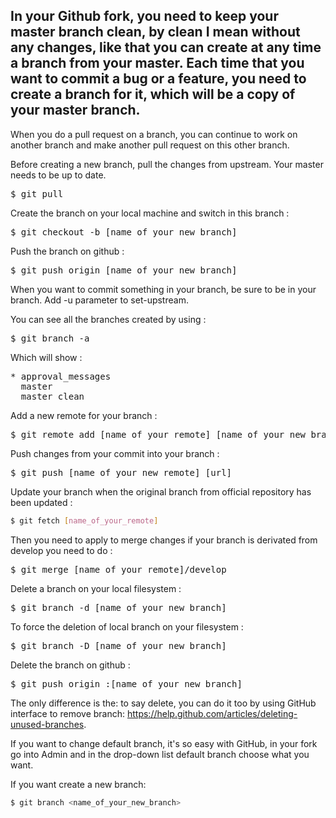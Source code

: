 ## In your Github fork, you need to keep your master branch clean, by clean I mean without any changes, like that you can create at any time a branch from your master. Each time that you want to commit a bug or a feature, you need to create a branch for it, which will be a copy of your master branch.

When you do a pull request on a branch, you can continue to work on another branch and make another pull request on this other branch.

Before creating a new branch, pull the changes from upstream. Your master needs to be up to date.

<pre>$ git pull</pre>

Create the branch on your local machine and switch in this branch : 

<pre>$ git checkout -b [name_of_your_new_branch]</pre>


Push the branch on github : 

<pre>$ git push origin [name_of_your_new_branch]</pre>

When you want to commit something in your branch, be sure to be in your branch. Add -u parameter to set-upstream.

You can see all the branches created by using : 

<pre>$ git branch -a</pre>

Which will show :

<pre>* approval_messages
  master
  master_clean</pre>

Add a new remote for your branch : 

<pre>$ git remote add [name_of_your_remote] [name_of_your_new_branch]</pre>

Push changes from your commit into your branch :

<pre>$ git push [name_of_your_new_remote] [url]</pre>

Update your branch when the original branch from official repository has been updated : 

```sh
$ git fetch [name_of_your_remote]
```
Then you need to apply to merge changes if your branch is derivated from develop you need to do : 

<pre>$ git merge [name_of_your_remote]/develop</pre>

Delete a branch on your local filesystem : 

<pre>$ git branch -d [name_of_your_new_branch]</pre>

To force the deletion of local branch on your filesystem : 

<pre>$ git branch -D [name_of_your_new_branch]</pre>

Delete the branch on github : 

<pre>$ git push origin :[name_of_your_new_branch]</pre>

The only difference is the: to say delete, you can do it too by using GitHub interface to remove branch: https://help.github.com/articles/deleting-unused-branches.

If you want to change default branch, it's so easy with GitHub, in your fork go into Admin and in the drop-down list default branch choose what you want.

If you want create a new branch:
```sh
$ git branch <name_of_your_new_branch>
```
